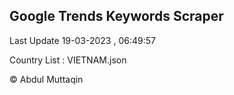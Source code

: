 

## Google Trends Keywords Scraper 
 
Last Update 19-03-2023 , 06:49:57

Country List :
VIETNAM.json



© Abdul Muttaqin 
